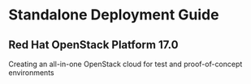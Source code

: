 # Standalone Deployment Guide

## Red Hat OpenStack Platform 17.0

Creating an all-in-one OpenStack cloud for test and proof-of-concept environments

